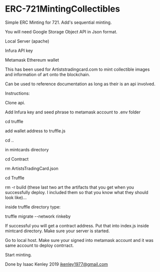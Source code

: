 # ERC-721MintingCollectibles

Simple ERC Minting for 721.  Add's sequential minting.

You will need Google Storage Object API in Json format.

Local Server (apache)

Infura API key

Metamask Ethereum wallet

This has been used for Artiststradingcard.com to mint collectible images and information of art onto the blockchain.

Can be used to reference documentation as long as their is an api involved.

Instructions:

Clone api.

Add Infura key and seed phrase to metamask account to .env folder

cd truffle

add wallet address to truffle.js

cd ..

in mintcards directory

cd Contract

rm ArtistsTradingCard.json

cd Truffle

rm -r build     (these last two art the artifacts that you get when you successfully deploy.  I included them so that you know what they should look like)...

inside truffle directory type:

truffle migrate --network rinkeby

If successful you will get a contract address.  Put that into index.js inside mintcard directory.  Make sure your server is started.  

Go to local host.  Make sure your signed into metamask account and it was same account to deploy contrract.

Start minting.

Done by Isaac Kenley 2019 ikenley1977@gmail.com
